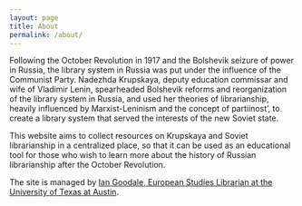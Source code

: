 ```yaml
---
layout: page
title: About
permalink: /about/ 
---
```


Following the October Revolution in 1917 and the Bolshevik seizure of power in Russia, the library system in Russia was put under the influence of the Communist Party. Nadezhda Krupskaya, deputy education commissar and wife of Vladimir Lenin, spearheaded Bolshevik reforms and reorganization of the library system in Russia, and used her theories of librarianship, heavily influenced by Marxist-Leninism and the concept of partiinost’, to create a library system that served the interests of the new Soviet state.

This website aims to collect resources on Krupskaya and Soviet librarianship in a centralized place, so that it can be used as an educational tool for those who wish to learn more about the history of Russian librarianship after the October Revolution. 

The site is managed by [Ian Goodale, European Studies Librarian at the University of Texas at Austin](https://guides.lib.utexas.edu/prf.php?account_id=95907).